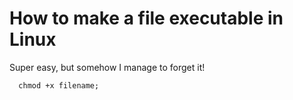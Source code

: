 # How to make a file executable in Linux

Super easy, but somehow I manage to forget it!

```shell
  chmod +x filename;
```
